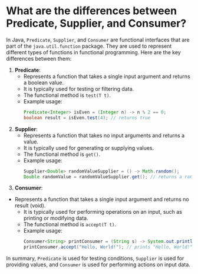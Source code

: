 # What are the differences between Predicate, Supplier, and Consumer?
In Java, `Predicate`, `Supplier`, and `Consumer` are functional interfaces that are part of the `java.util.function` package. They are used to represent different types of functions in functional programming. Here are the key differences between them:
1. **Predicate**:
   - Represents a function that takes a single input argument and returns a boolean value.
   - It is typically used for testing or filtering data.
   - The functional method is `test(T t)`.
   - Example usage:
     ```java
     Predicate<Integer> isEven = (Integer n) -> n % 2 == 0;
     boolean result = isEven.test(4); // returns true
     ```
2. **Supplier**:
   - Represents a function that takes no input arguments and returns a value.
   - It is typically used for generating or supplying values.
   - The functional method is `get()`.
   - Example usage:
     ```java
     Supplier<Double> randomValueSupplier = () -> Math.random();
     Double randomValue = randomValueSupplier.get(); // returns a random double value
     ```
3. **Consumer**:
-  Represents a function that takes a single input argument and returns no result (void).
   - It is typically used for performing operations on an input, such as printing or modifying data.
   - The functional method is `accept(T t)`.
   - Example usage:
     ```java
     Consumer<String> printConsumer = (String s) -> System.out.println(s);
     printConsumer.accept("Hello, World!"); // prints "Hello, World!"
     ```
In summary, `Predicate` is used for testing conditions, `Supplier` is used for providing values, and `Consumer` is used for performing actions on input data.
